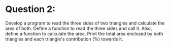 # Question 2:

Develop a program to read the three sides of two triangles and
calculate the area of both. Define a function to read the three sides
and call it. Also, define a function to calculate the area. Print the total
area enclosed by both triangles and each triangle's contribution (%)
towards it.
